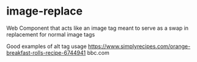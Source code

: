 # image-replace
Web Component that acts like an image tag meant to serve as a swap in replacement for normal image tags


Good examples of alt tag usage
https://www.simplyrecipes.com/orange-breakfast-rolls-recipe-6744941
bbc.com